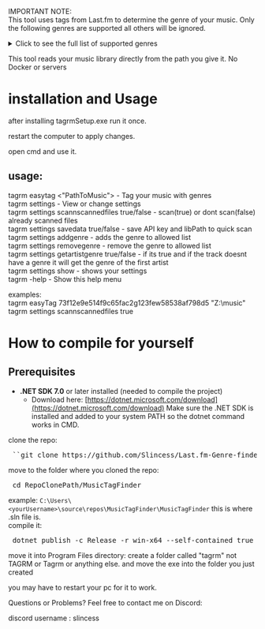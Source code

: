 IMPORTANT NOTE:<br/>
This tool uses tags from Last.fm to determine the genre of your music. Only the following genres are supported all others will be ignored.

<details> <summary>Click to see the full list of supported genres</summary>
rock, indie-rock, pop, indie-pop, hip-hop, rap, trap, drill, r&b, soul, funk,
jazz, blues, metal, heavy-metal, death-metal, black-metal, hardcore, post-hardcore,
alternative-rock, grunge, progressive-rock, psychedelic-rock, garage-rock, classic-rock,
punk, punk-rock, pop-punk, new-wave, synth-pop, folk, folk-rock, indie-folk, country,
alt-country, bluegrass, reggae, dub, dancehall, ska, latin, reggaeton, bachata, salsa,
merengue, cumbia, k-pop, j-pop, city-pop, electronic, edm, house, deep-house, techno,
minimal-techno, progressive-house, drum-and-bass, dubstep, brostep, trance, psytrance,
hardstyle, hardcore-techno, ambient, downtempo, chillout, lofi, chillhop, electro,
industrial, noise, experimental, glitch, trip-hop, breakbeat, grime, uk-garage, 2-step,
disco, italo-disco, shoegaze, dream-pop, math-rock, post-rock, emo, screamo, gospel,
christian, opera, classical, baroque, romantic-period, modern-classical, soundtrack,
film-score, anime-score, video-game-music, acoustic, instrumental, spoken-word, world,
afrobeat, krautrock
</details>

This tool reads your music library directly from the path you give it.
No Docker or servers

# installation and Usage

after installing tagrmSetup.exe run it once.

restart the computer to apply changes.

open cmd and use it.

## usage:  
tagrm easytag <"PathToMusic"> <LastFmApiKey>                        - Tag your music with genres  
tagrm settings                                                      - View or change settings  
tagrm settings scannscannedfiles true/false                         - scan(true) or dont scan(false) already scanned files  
tagrm settings savedata true/false                                  - save API key and libPath to quick scan   
tagrm settings addgenre <genre>                                     - adds the genre to allowed list  
tagrm settings removegenre <genre>                                  - remove the genre to allowed list  
tagrm settings getartistgenre true/false                            - if its true and if the track doesnt have a genre it will get the genre of the first artist  
tagrm settings show                                                 - shows your settings  
tagrm -help                                                         - Show this help menu  


examples:  
tagrm easyTag 73f12e9e514f9c65fac2g123few58538af798d5 "Z:\music"   
tagrm settings scannscannedfiles true  

# How to compile for yourself
## Prerequisites
- **.NET SDK 7.0** or later installed (needed to compile the project)
  - Download here: [https://dotnet.microsoft.com/download](https://dotnet.microsoft.com/download)
Make sure the .NET SDK is installed and added to your system PATH so the dotnet command works in CMD.


clone the repo:
<pre> ``git clone https://github.com/Slincess/Last.fm-Genre-finder.git </pre>
move to the folder where you cloned the repo:
<pre> cd RepoClonePath/MusicTagFinder </pre>
example:
`C:\Users\<yourUsername>\source\repos\MusicTagFinder\MusicTagFinder` this is where .sln file is.<br/>
compile it:
<pre> dotnet publish -c Release -r win-x64 --self-contained true </pre>

move it into Program Files directory:
create a folder called "tagrm" not TAGRM or Tagrm or anything else.
and move the exe into the folder you just created

you may have to restart your pc for it to work.

Questions or Problems?
Feel free to contact me on Discord:

discord username : slincess
